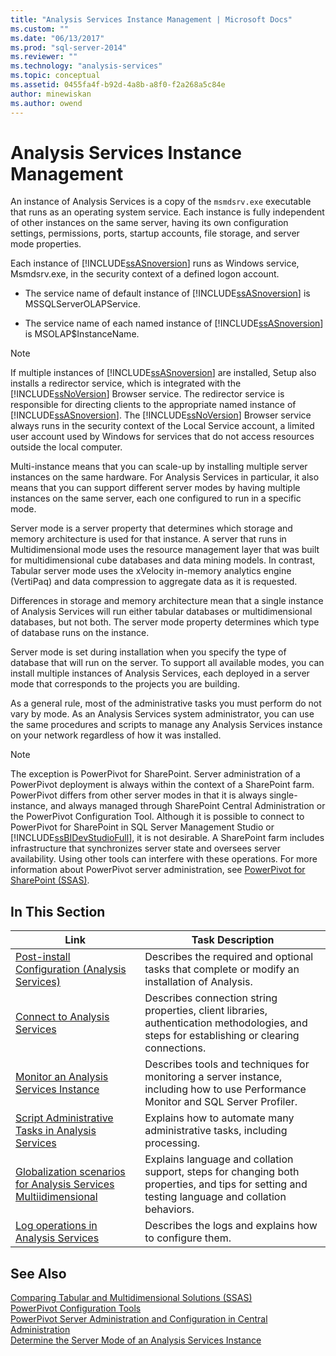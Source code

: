 ```yaml
---
title: "Analysis Services Instance Management | Microsoft Docs"
ms.custom: ""
ms.date: "06/13/2017"
ms.prod: "sql-server-2014"
ms.reviewer: ""
ms.technology: "analysis-services"
ms.topic: conceptual
ms.assetid: 0455fa4f-b92d-4a8b-a8f0-f2a268a5c84e
author: minewiskan
ms.author: owend
---
```

# Analysis Services Instance Management
  An instance of Analysis Services is a copy of the `msmdsrv.exe` executable that runs as an operating system service. Each instance is fully independent of other instances on the same server, having its own configuration settings, permissions, ports, startup accounts, file storage, and server mode properties.  
  
 Each instance of [!INCLUDE[ssASnoversion](../../includes/ssasnoversion-md.md)] runs as Windows service, Msmdsrv.exe, in the security context of a defined logon account.  
  
-   The service name of default instance of [!INCLUDE[ssASnoversion](../../includes/ssasnoversion-md.md)] is MSSQLServerOLAPService.  
  
-   The service name of each named instance of [!INCLUDE[ssASnoversion](../../includes/ssasnoversion-md.md)] is MSOLAP$InstanceName.  
  
> [!NOTE]  
>  If multiple instances of [!INCLUDE[ssASnoversion](../../includes/ssasnoversion-md.md)] are installed, Setup also installs a redirector service, which is integrated with the [!INCLUDE[ssNoVersion](../../includes/ssnoversion-md.md)] Browser service. The redirector service is responsible for directing clients to the appropriate named instance of [!INCLUDE[ssASnoversion](../../includes/ssasnoversion-md.md)]. The [!INCLUDE[ssNoVersion](../../includes/ssnoversion-md.md)] Browser service always runs in the security context of the Local Service account, a limited user account used by Windows for services that do not access resources outside the local computer.  
  
 Multi-instance means that you can scale-up by installing multiple server instances on the same hardware. For Analysis Services in particular, it also means that you can support different server modes by having multiple instances on the same server, each one configured to run in a specific mode.  
  
 Server mode is a server property that determines which storage and memory architecture is used for that instance. A server that runs in Multidimensional mode uses the resource management layer that was built for multidimensional cube databases and data mining models. In contrast, Tabular server mode uses the xVelocity in-memory analytics engine (VertiPaq) and data compression to aggregate data as it is requested.  
  
 Differences in storage and memory architecture mean that a single instance of Analysis Services will run either tabular databases or multidimensional databases, but not both. The server mode property determines which type of database runs on the instance.  
  
 Server mode is set during installation when you specify the type of database that will run on the server. To support all available modes, you can install multiple instances of Analysis Services, each deployed in a server mode that corresponds to the projects you are building.  
  
 As a general rule, most of the administrative tasks you must perform do not vary by mode. As an Analysis Services system administrator, you can use the same procedures and scripts to manage any Analysis Services instance on your network regardless of how it was installed.  
  
> [!NOTE]  
>  The exception is PowerPivot for SharePoint. Server administration of a PowerPivot deployment is always within the context of a SharePoint farm. PowerPivot differs from other server modes in that it is always single-instance, and always managed through SharePoint Central Administration or the PowerPivot Configuration Tool. Although it is possible to connect to PowerPivot for SharePoint in SQL Server Management Studio or [!INCLUDE[ssBIDevStudioFull](../../includes/ssbidevstudiofull-md.md)], it is not desirable. A SharePoint farm includes infrastructure that synchronizes server state and oversees server availability. Using other tools can interfere with these operations. For more information about PowerPivot server administration, see [PowerPivot for SharePoint &#40;SSAS&#41;](../power-pivot-sharepoint/power-pivot-for-sharepoint-ssas.md).  
  
## In This Section  
  
|Link|Task Description|  
|----------|----------------------|  
|[Post-install Configuration &#40;Analysis Services&#41;](post-install-configuration-analysis-services.md)|Describes the required and optional tasks that complete or modify an installation of Analysis.|  
|[Connect to Analysis Services](connect-to-analysis-services.md)|Describes connection string properties, client libraries, authentication methodologies, and steps for establishing or clearing connections.|  
|[Monitor an Analysis Services Instance](monitor-an-analysis-services-instance.md)|Describes tools and techniques for monitoring a server instance, including how to use Performance Monitor and SQL Server Profiler.|  
|[Script Administrative Tasks in Analysis Services](../script-administrative-tasks-in-analysis-services.md)|Explains how to automate many administrative tasks, including processing.|  
|[Globalization scenarios for Analysis Services Multiidimensional](../globalization-scenarios-for-analysis-services-multiidimensional.md)|Explains language and collation support, steps for changing both properties, and tips for setting and testing language and collation behaviors.|  
|[Log operations in Analysis Services](log-operations-in-analysis-services.md)|Describes the logs and explains how to configure them.|  
  
## See Also  
 [Comparing Tabular and Multidimensional Solutions &#40;SSAS&#41;](../comparing-tabular-and-multidimensional-solutions-ssas.md)   
 [PowerPivot Configuration Tools](../power-pivot-sharepoint/power-pivot-configuration-tools.md)   
 [PowerPivot Server Administration and Configuration in Central Administration](../power-pivot-sharepoint/power-pivot-server-administration-and-configuration-in-central-administration.md)   
 [Determine the Server Mode of an Analysis Services Instance](determine-the-server-mode-of-an-analysis-services-instance.md)  
  
  
